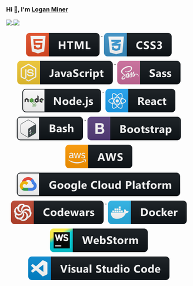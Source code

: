 ### Hi 👋, I'm [Logan Miner](https://lrminer.github.io)

<a href="https://github.com/anuraghazra/github-readme-stats">
  <img align="center" src="https://github-readme-stats.vercel.app/api?username=lrminer&hide_border=true&include_all_commits=true&count_private=true&show_icons=true" />
</a>
<a href="https://github.com/anuraghazra/github-readme-stats">
  <img align="center" src="https://github-readme-stats.vercel.app/api/top-langs/?username=lrminer&hide_border=true&layout=compact" />
</a>

<p align="center">
    <a href="#">
        <img src="./svg/dev/languages/html.svg" alt="html badge" style="vertical-align:top; margin:6px 4px;">
    </a>
    <a href="#">
        <img src="./svg/dev/languages/css3.svg" alt="css3 badge" style="vertical-align:top; margin:6px 4px;">
    </a>
    <a href="#">
        <img src="./svg/dev/languages/js.svg" alt="js badge" style="vertical-align:top; margin:6px 4px;">
    </a>
    <a href="#">
        <img src="./svg/dev/languages/sass.svg" alt="sass badge" style="vertical-align:top; margin:6px 4px;">
    </a>
    <a href="#">
        <img src="./svg/dev/frameworks/nodejs.svg" alt="nodejs badge" style="vertical-align:top; margin:6px 4px;">
    </a>
    <a href="#">
        <img src="./svg/dev/frameworks/react.svg" alt="react badge" style="vertical-align:top; margin:6px 4px;">
    </a>
    <a href="#">
        <img src="./svg/dev/tools/bash.svg" alt="bash badge" style="vertical-align:top; margin:6px 4px;">
    </a>
    <a href="#">
        <img src="./svg/dev/frameworks/bootstrap.svg" alt="bootstrap badge" style="vertical-align:top; margin:6px 4px;">
    </a>
    <a href="#">
        <img src="./svg/dev/services/aws.svg" alt="aws badge" style="vertical-align:top; margin:6px 4px;">
    </a>
    <a href="#">
        <img src="./svg/dev/services/google_cloud_platform.svg" alt="google_cloud_platform badge" style="vertical-align:top; margin:6px 4px;">
    </a>
    <a href="https://www.codewars.com/users/lrminer">
        <img src="./svg/dev/services/codewars.svg" alt="codewars badge" style="vertical-align:top; margin:6px 4px;">
    </a>
    <a href="#">
        <img src="./svg/dev/tools/docker.svg" alt="docker badge" style="vertical-align:top; margin:6px 4px;">
    </a>
    <a href="#">
        <img src="./svg/dev/tools/jetbrains_webstorm.svg" alt="jetbrains_webstorm badge" style="vertical-align:top; margin:6px 4px;">
    </a>
    <a href="#">
        <img src="./svg/dev/tools/visualstudio_code.svg" alt="visualstudio_code badge" style="vertical-align:top; margin:6px 4px;">
    </a>
</p>


